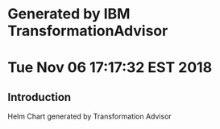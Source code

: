 # Generated by IBM TransformationAdvisor
# Tue Nov 06 17:17:32 EST 2018
## Introduction

Helm Chart generated by Transformation Advisor
